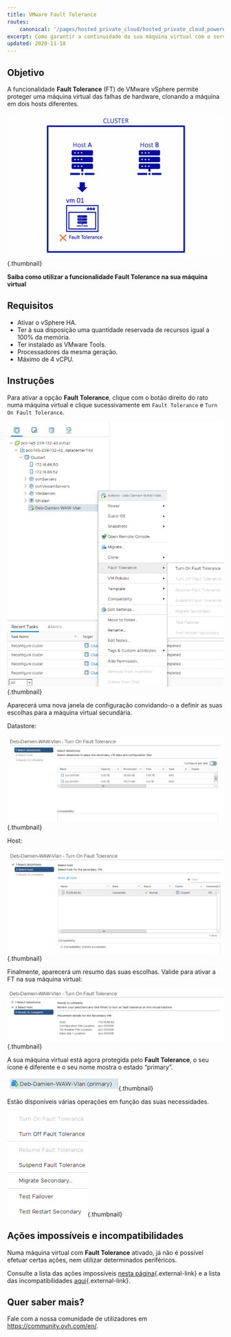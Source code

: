 ```yaml
---
title: VMware Fault Tolerance
routes:
    canonical: '/pages/hosted_private_cloud/hosted_private_cloud_powered_by_vmware/vmware_fault_tolerance'
excerpt: Como garantir a continuidade da sua máquina virtual com o serviço Fault Tolerance
updated: 2020-11-18
---
```



## Objetivo

A funcionalidade **Fault Tolerance** (FT) de VMware vSphere permite proteger uma máquina virtual das falhas de hardware, clonando a máquina em dois hosts diferentes.

![Fault Tolerance](images/FT10v2.gif){.thumbnail}

**Saiba como utilizar a funcionalidade Fault Tolerance na sua máquina virtual**

## Requisitos

- Ativar o vSphere HA.
- Ter à sua disposição uma quantidade reservada de recursos igual a 100% da memória.
- Ter instalado as VMware Tools.
- Processadores da mesma geração.
- Máximo de 4 vCPU.

## Instruções

Para ativar a opção **Fault Tolerance**, clique com o botão direito do rato numa máquina virtual e clique sucessivamente em `Fault Tolerance` e `Turn On Fault Tolerance`.

![Fault Tolerance](images/FT.png){.thumbnail}

Aparecerá uma nova janela de configuração convidando-o a definir as suas escolhas para a máquina virtual secundária.

Datastore:

![Fault Tolerance](images/FT1.png){.thumbnail}

Host: 

![Fault Tolerance](images/FT2.png){.thumbnail}

Finalmente, aparecerá um resumo das suas escolhas. Valide para ativar a FT na sua máquina virtual:

![Fault Tolerance](images/FT3.png){.thumbnail}

A sua máquina virtual está agora protegida pelo **Fault Tolerance**, o seu ícone é diferente e o seu nome mostra o estado “primary”.

![Fault Tolerance](images/FT4.png){.thumbnail}

Estão disponíveis várias operações em função das suas necessidades.

![Fault Tolerance](images/FT5.png){.thumbnail}

## Ações impossíveis e incompatibilidades

Numa máquina virtual com **Fault Tolerance** ativado, já não é possível efetuar certas ações, nem utilizar determinados periféricos.

Consulte a lista das ações impossíveis [nesta página](https://docs.vmware.com/en/VMware-vSphere/6.7/com.vmware.vsphere.avail.doc/GUID-F5264795-11DA-4242-B774-8C3450997033.html){.external-link} e a lista das incompatibilidades [aqui](https://docs.vmware.com/en/VMware-vSphere/6.7/com.vmware.vsphere.avail.doc/GUID-C1749AD4-70E2-406C-864C-719F54BF1BC1.html){.external-link}.

## Quer saber mais?

Fale com a nossa comunidade de utilizadores em <https://community.ovh.com/en/>.
